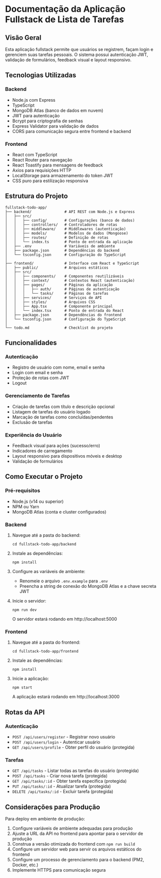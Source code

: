 # Documentação da Aplicação Fullstack de Lista de Tarefas

## Visão Geral

Esta aplicação fullstack permite que usuários se registrem, façam login e gerenciem suas tarefas pessoais. O sistema possui autenticação JWT, validação de formulários, feedback visual e layout responsivo.

## Tecnologias Utilizadas

### Backend
- Node.js com Express
- TypeScript
- MongoDB Atlas (banco de dados em nuvem)
- JWT para autenticação
- Bcrypt para criptografia de senhas
- Express Validator para validação de dados
- CORS para comunicação segura entre frontend e backend

### Frontend
- React com TypeScript
- React Router para navegação
- React Toastify para mensagens de feedback
- Axios para requisições HTTP
- LocalStorage para armazenamento do token JWT
- CSS puro para estilização responsiva

## Estrutura do Projeto

```
fullstack-todo-app/
├── backend/               # API REST com Node.js e Express
│   ├── src/
│   │   ├── config/        # Configurações (banco de dados)
│   │   ├── controllers/   # Controladores de rotas
│   │   ├── middleware/    # Middlewares (autenticação)
│   │   ├── models/        # Modelos de dados (Mongoose)
│   │   ├── routes/        # Definição de rotas
│   │   └── index.ts       # Ponto de entrada da aplicação
│   ├── .env               # Variáveis de ambiente
│   ├── package.json       # Dependências do backend
│   └── tsconfig.json      # Configuração do TypeScript
│
├── frontend/              # Interface com React e TypeScript
│   ├── public/            # Arquivos estáticos
│   ├── src/
│   │   ├── components/    # Componentes reutilizáveis
│   │   ├── context/       # Contextos React (autenticação)
│   │   ├── pages/         # Páginas da aplicação
│   │   │   ├── auth/      # Páginas de autenticação
│   │   │   └── tasks/     # Páginas de tarefas
│   │   ├── services/      # Serviços de API
│   │   ├── styles/        # Arquivos CSS
│   │   ├── App.tsx        # Componente principal
│   │   └── index.tsx      # Ponto de entrada do React
│   ├── package.json       # Dependências do frontend
│   └── tsconfig.json      # Configuração do TypeScript
│
└── todo.md                # Checklist do projeto
```

## Funcionalidades

### Autenticação
- Registro de usuário com nome, email e senha
- Login com email e senha
- Proteção de rotas com JWT
- Logout

### Gerenciamento de Tarefas
- Criação de tarefas com título e descrição opcional
- Listagem de tarefas do usuário logado
- Marcação de tarefas como concluídas/pendentes
- Exclusão de tarefas

### Experiência do Usuário
- Feedback visual para ações (sucesso/erro)
- Indicadores de carregamento
- Layout responsivo para dispositivos móveis e desktop
- Validação de formulários

## Como Executar o Projeto

### Pré-requisitos
- Node.js (v14 ou superior)
- NPM ou Yarn
- MongoDB Atlas (conta e cluster configurados)

### Backend
1. Navegue até a pasta do backend:
   ```
   cd fullstack-todo-app/backend
   ```

2. Instale as dependências:
   ```
   npm install
   ```

3. Configure as variáveis de ambiente:
   - Renomeie o arquivo `.env.example` para `.env`
   - Preencha a string de conexão do MongoDB Atlas e a chave secreta JWT

4. Inicie o servidor:
   ```
   npm run dev
   ```
   O servidor estará rodando em http://localhost:5000

### Frontend
1. Navegue até a pasta do frontend:
   ```
   cd fullstack-todo-app/frontend
   ```

2. Instale as dependências:
   ```
   npm install
   ```

3. Inicie a aplicação:
   ```
   npm start
   ```
   A aplicação estará rodando em http://localhost:3000

## Rotas da API

### Autenticação
- `POST /api/users/register` - Registrar novo usuário
- `POST /api/users/login` - Autenticar usuário
- `GET /api/users/profile` - Obter perfil do usuário (protegida)

### Tarefas
- `GET /api/tasks` - Listar todas as tarefas do usuário (protegida)
- `POST /api/tasks` - Criar nova tarefa (protegida)
- `GET /api/tasks/:id` - Obter tarefa específica (protegida)
- `PUT /api/tasks/:id` - Atualizar tarefa (protegida)
- `DELETE /api/tasks/:id` - Excluir tarefa (protegida)

## Considerações para Produção

Para deploy em ambiente de produção:

1. Configure variáveis de ambiente adequadas para produção
2. Ajuste a URL da API no frontend para apontar para o servidor de produção
3. Construa a versão otimizada do frontend com `npm run build`
4. Configure um servidor web para servir os arquivos estáticos do frontend
5. Configure um processo de gerenciamento para o backend (PM2, Docker, etc.)
6. Implemente HTTPS para comunicação segura
